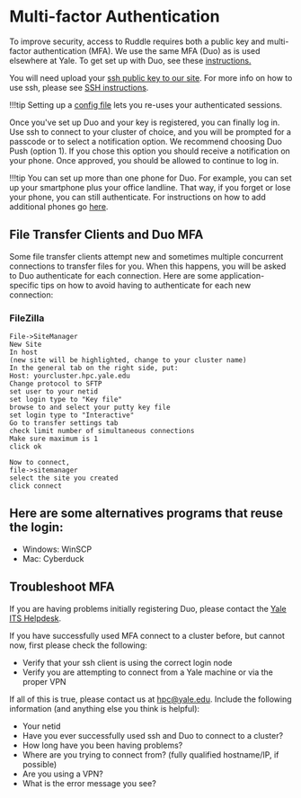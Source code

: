 # Multi-factor Authentication

To improve security, access to Ruddle requires both a public key and multi-factor authentication (MFA). We use the same MFA (Duo) as is used elsewhere at Yale. To get set up with Duo, see these [instructions.](https://yale.service-now.com/it?id=service_offering&sys_id=4f77f3ab20a8c200fcb0b29c0961f56d)

You will need upload your [ssh public key to our site](http://gold.hpc.yale.internal/cgi-bin/sshkeys.py). For more info on how to use ssh, please see [SSH instructions](access).

!!!tip
    Setting up a [config file](/clusters-at-yale/access/sample-config) lets you re-uses your authenticated sessions.

Once you've set up Duo and your key is registered, you can finally log in. Use ssh to connect to your cluster of choice, and you will be prompted for a passcode or to select a notification option. We recommend choosing Duo Push (option 1). If you chose this option you should receive a notification on your phone. Once approved, you should be allowed to continue to log in.

!!!tip
    You can set up more than one phone for Duo. For example, you can set up your smartphone plus your office landline. That way, if you forget or lose your phone, you can still authenticate. For instructions on how to add additional phones go [here](http://its.yale.edu/sites/default/files/imce/pdfs/MFA%20Adding%20a%20new%20device%2008312015.pdf).

## File Transfer Clients and Duo MFA

Some file transfer clients attempt new and sometimes multiple concurrent connections to transfer files for you. When this happens, you will be asked to Duo authenticate for each connection. Here are some application-specific tips on how to avoid having to authenticate for each new connection:

### FileZilla

```
File->SiteManager
New Site
In host 
(new site will be highlighted, change to your cluster name)
In the general tab on the right side, put:
Host: yourcluster.hpc.yale.edu
Change protocol to SFTP
set user to your netid
set login type to "Key file"
browse to and select your putty key file
set login type to "Interactive"
Go to transfer settings tab
check limit number of simultaneous connections
Make sure maximum is 1
click ok

Now to connect, 
file->sitemanager
select the site you created
click connect
```

## Here are some alternatives programs that reuse the login:

*   Windows: WinSCP
*   Mac: Cyberduck

## Troubleshoot MFA

If you are having problems initially registering Duo, please contact the [Yale ITS Helpdesk](https://yale.service-now.com/it?id=get_help).

If you have successfully used MFA connect to a cluster before, but cannot now, first please check the following:

*   Verify that your ssh client is using the correct login node
*   Verify you are attempting to connect from a Yale machine or via the proper VPN

If all of this is true, please contact us at [hpc@yale.edu](mailto:hpc@yale.edu). Include the following information (and anything else you think is helpful):

*   Your netid
*   Have you ever successfully used ssh and Duo to connect to a cluster?
*   How long have you been having problems?
*   Where are you trying to connect from? (fully qualified hostname/IP, if possible)
*   Are you using a VPN?
*   What is the error message you see?